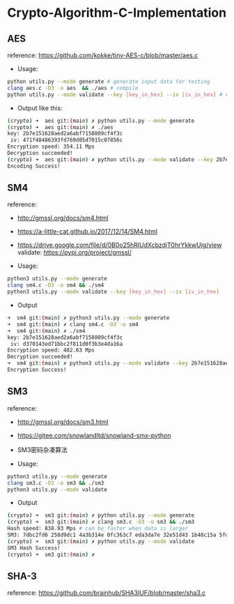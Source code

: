 # Crypto-Algorithm-C-Implementation

## AES
reference: https://github.com/kokke/tiny-AES-c/blob/master/aes.c

- Usage:
```bash
python utils.py --mode generate # generate input data for testing
clang aes.c -O3 -o aes  && ./aes # compile
python utils.py --mode validate --key [key_in_hex] --iv [iv_in_hex] # validate the correctness of implementation
```
- Output like this:
```bash
(crypto) ➜  aes git:(main) ✗ python utils.py --mode generate 
(crypto) ➜  aes git:(main) ✗ ./aes
key: 2b7e151628aed2a6abf7158809cf4f3c
 iv: 471f48486393fd769d85d7015c07856c
Encryption speed: 354.11 Mps
Decryption succeeded!
(crypto) ➜  aes git:(main) ✗ python utils.py --mode validate --key 2b7e151628aed2a6abf7158809cf4f3c --iv 471f48486393fd769d85d7015c07856c
Encoding Success!
```

## SM4
reference: 
- http://gmssl.org/docs/sm4.html
- https://a-little-cat.github.io/2017/12/14/SM4.html
- https://drive.google.com/file/d/0B0o25hRlUdXcbzdjT0hrYkkwUjg/view
validate: https://pypi.org/project/gmssl/

- Usage:
```bash
python3 utils.py --mode generate
clang sm4.c -O3 -o sm4 && ./sm4
python3 utils.py --mode validate --key [key_in_hex] --iv [iv_in_hex]
```
- Output
```bash
➜  sm4 git:(main) ✗ python3 utils.py --mode generate
➜  sm4 git:(main) ✗ clang sm4.c -O3 -o sm4
➜  sm4 git:(main) ✗ ./sm4
key: 2b7e151628aed2a6abf7158809cf4f3c
 iv: d370143ed71bbc2f811d0f3b3e4da16a
Encryption speed: 482.63 Mps
Decryption succeeded!
➜  sm4 git:(main) ✗ python3 utils.py --mode validate --key 2b7e151628aed2a6abf7158809cf4f3c --iv d370143ed71bbc2f811d0f3b3e4da16a
Encryption Success!
```
## SM3 
reference: 
- http://gmssl.org/docs/sm3.html
- https://gitee.com/snowlandltd/snowland-smx-python
- SM3密码杂凑算法

- Usage:
```bash
python3 utils.py --mode generate
clang sm3.c -O3 -o sm3 && ./sm3
python3 utils.py --mode validate
```
- Output
```bash
(crypto) ➜  sm3 git:(main) ✗ python utils.py --mode generate
(crypto) ➜  sm3 git:(main) ✗ clang sm3.c -O3 -o sm3 && ./sm3 
Hash speed: 838.93 Mps # can be faster when data is larger
SM3: 7dbc2fd6 258d9dc1 4a3b314e 0fc363c7 eda3da7e 32e51d43 1b48c15a 5fd044a8 %                                                                                  
(crypto) ➜  sm3 git:(main) ✗ python utils.py --mode validate 
SM3 Hash Success!
(crypto) ➜  sm3 git:(main) ✗
```
## SHA-3
reference: https://github.com/brainhub/SHA3IUF/blob/master/sha3.c